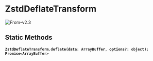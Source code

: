 # ZstdDeflateTransform

<p class="badges">
  <img src="https://img.shields.io/badge/From-v2.3-blue.svg?style=flat-square" alt="From-v2.3" /> 
</p>

## Static Methods

#### `ZstdDeflateTransform.deflate(data: ArrayBuffer, options?: object): Promise<ArrayBuffer>`
